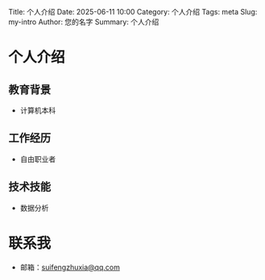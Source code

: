 Title: 个人介绍
Date: 2025-06-11 10:00
Category: 个人介绍
Tags: meta
Slug: my-intro
Author: 您的名字
Summary: 个人介绍

# 个人介绍

## 教育背景

- 计算机本科

## 工作经历

- 自由职业者

## 技术技能

- 数据分析

# 联系我

- 邮箱：suifengzhuxia@qq.com

